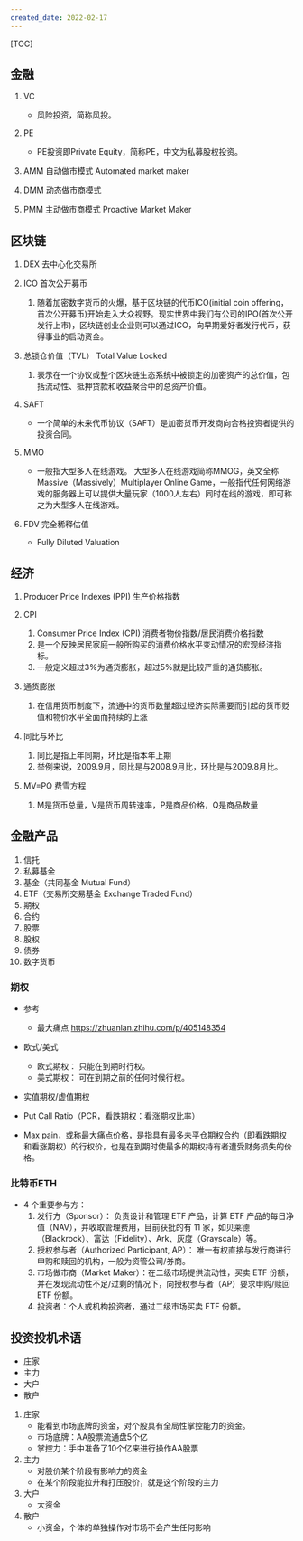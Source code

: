 ```yaml
---
created_date: 2022-02-17
---
```


[TOC]

## 金融

1. VC

   - 风险投资，简称风投。

2. PE

   - PE投资即Private Equity，简称PE，中文为私募股权投资。


3. AMM 自动做市模式 Automated market maker
4. DMM 动态做市商模式
5. PMM 主动做市商模式 Proactive Market Maker

## 区块链

1. DEX 去中心化交易所

2. ICO 首次公开募币
   1.  随着加密数字货币的火爆，基于区块链的代币ICO(initial coin offering，首次公开募币)开始走入大众视野。现实世界中我们有公司的IPO(首次公开发行上市)，区块链创业企业则可以通过ICO，向早期爱好者发行代币，获得事业的启动资金。

3. 总锁仓价值（TVL） Total Value Locked
   1. 表示在一个协议或整个区块链生态系统中被锁定的加密资产的总价值，包括流动性、抵押贷款和收益聚合中的总资产价值。

4. SAFT

   - 一个简单的未来代币协议（SAFT）是加密货币开发商向合格投资者提供的投资合同。

5. MMO

   - 一般指大型多人在线游戏。 大型多人在线游戏简称MMOG，英文全称Massive（Massively）Multiplayer Online Game，一般指代任何网络游戏的服务器上可以提供大量玩家（1000人左右）同时在线的游戏，即可称之为大型多人在线游戏。

6. FDV 完全稀释估值

   - Fully Diluted Valuation

## 经济

1. Producer Price Indexes (PPI) 生产价格指数

2. CPI

   1. Consumer Price Index (CPI) 消费者物价指数/居民消费价格指数
   2. 是一个反映居民家庭一般所购买的消费价格水平变动情况的宏观经济指标。
   3. 一般定义超过3%为通货膨胀，超过5%就是比较严重的通货膨胀。

3. 通货膨胀

   1. 在信用货币制度下，流通中的货币数量超过经济实际需要而引起的货币贬值和物价水平全面而持续的上涨

4. 同比与环比

   1. 同比是指上年同期，环比是指本年上期
   2. 举例来说，2009.9月，同比是与2008.9月比，环比是与2009.8月比。

5. MV=PQ 费雪方程

   1. M是货币总量，V是货币周转速率，P是商品价格，Q是商品数量

## 金融产品

01. 信托
02. 私募基金
03. 基金（共同基金 Mutual Fund）
04. ETF（交易所交易基金 Exchange Traded Fund）
05. 期权
06. 合约
07. 股票
08. 股权
09. 债券
10. 数字货币

### 期权

- 参考

  - 最大痛点 https://zhuanlan.zhihu.com/p/405148354

- 欧式/美式

  - 欧式期权： 只能在到期时行权。
  - 美式期权： 可在到期之前的任何时候行权。

- 实值期权/虚值期权

- Put Call Ratio（PCR，看跌期权：看涨期权比率）

- Max pain，或称最大痛点价格，是指具有最多未平仓期权合约（即看跌期权和看涨期权）的行权价，也是在到期时使最多的期权持有者遭受财务损失的价格。

### 比特币ETH

- 4 个重要参与方：
  1. 发行方（Sponsor）： 负责设计和管理 ETF 产品，计算 ETF 产品的每日净值（NAV），并收取管理费用，目前获批的有 11 家，如贝莱德（Blackrock）、富达（Fidelity）、Ark、灰度（Grayscale）等。
  2. 授权参与者（Authorized Participant, AP）： 唯一有权直接与发行商进行申购和赎回的机构，一般为资管公司/券商。
  3. 市场做市商（Market Maker）：在二级市场提供流动性，买卖 ETF 份额，并在发现流动性不足/过剩的情况下，向授权参与者（AP）要求申购/赎回 ETF 份额。
  4. 投资者：个人或机构投资者，通过二级市场买卖 ETF 份额。

## 投资投机术语

- 庄家
- 主力
- 大户
- 散户

1. 庄家
   - 能看到市场底牌的资金，对个股具有全局性掌控能力的资金。
   - 市场底牌：AA股票流通盘5个亿
   - 掌控力：手中准备了10个亿来进行操作AA股票
2. 主力
   - 对股价某个阶段有影响力的资金
   - 在某个阶段能拉升和打压股价，就是这个阶段的主力
3. 大户
   - 大资金
4. 散户
   - 小资金，个体的单独操作对市场不会产生任何影响
